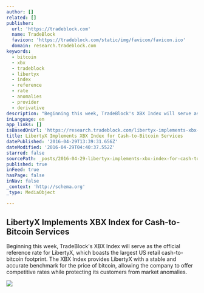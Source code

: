 ```yaml
---
author: []
related: []
publisher:
  url: 'https://tradeblock.com'
  name: TradeBlock
  favicon: 'https://tradeblock.com/static/img/favicon/favicon.ico'
  domain: research.tradeblock.com
keywords:
  - bitcoin
  - xbx
  - tradeblock
  - libertyx
  - index
  - reference
  - rate
  - anomalies
  - provider
  - derivative
description: "Beginning this week, TradeBlock's XBX Index will serve as the official reference rate for LibertyX, which boasts the largest US retail cash-to-bitcoin footprint. The XBX Index provides LibertyX with a stable and accurate benchmark for the price of bitcoin, allowing the company to offer competitive rates while protecting its customers from market anomalies."
inLanguage: en
app_links: []
isBasedOnUrl: 'https://research.tradeblock.com/libertyx-implements-xbx-index-for-cash-to-bitcoin-services/'
title: LibertyX Implements XBX Index for Cash-to-Bitcoin Services
datePublished: '2016-04-29T13:39:31.656Z'
dateModified: '2016-04-29T04:40:37.552Z'
starred: false
sourcePath: _posts/2016-04-29-libertyx-implements-xbx-index-for-cash-to-bitcoin-services.md
published: true
inFeed: true
hasPage: false
inNav: false
_context: 'http://schema.org'
_type: MediaObject

---
```

<article style=""><h1>LibertyX Implements XBX Index for Cash-to-Bitcoin Services</h1><p>Beginning this week, TradeBlock's XBX Index will serve as the official reference rate for LibertyX, which boasts the largest US retail cash-to-bitcoin footprint. The XBX Index provides LibertyX with a stable and accurate benchmark for the price of bitcoin, allowing the company to offer competitive rates while protecting its customers from market anomalies.</p><img src="https://research.tradeblock.com/wp-content/uploads/2015/11/LibertyX-Logo.png" /></article>